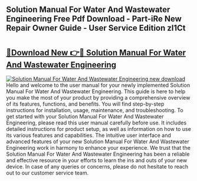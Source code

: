 ## Solution Manual For Water And Wastewater Engineering Free Pdf Download - Part-iRe New Repair Owner Guide - User Service Edition zl1Ct

# <h2><a href="http://bc7569.oget.top/?id=Solution+Manual+For+Water+And+Wastewater+Engineering">🔗Download New 👉🔴 Solution Manual For Water And Wastewater Engineering</a></h2>

[![Solution Manual For Water And Wastewater Engineering new download](https://i.imgur.com/5g1atiW.png)](http://bc7569.oget.top/?id=Solution+Manual+For+Water+And+Wastewater+Engineering)
Hello and welcome to the user manual for your newly implemented Solution Manual For Water And Wastewater Engineering. This guide is here to help you make the most of your product by providing a comprehensive overview of its features, functions, and benefits. You will find step-by-step instructions for installation, usage, maintenance, and troubleshooting. To get started with your Solution Manual For Water And Wastewater Engineering, please read this user manual carefully before use. It includes detailed instructions for product setup, as well as information on how to use its various features and capabilities. The intuitive user interface and advanced features of your new Solution Manual For Water And Wastewater Engineering work in harmony to enhance your experience. We trust that the Solution Manual For Water And Wastewater Engineering has been a reliable and effective resource in your efforts to learn the ins and outs of your new device. In case of any queries or concerns, please do not hesitate to reach out to our customer service team.

